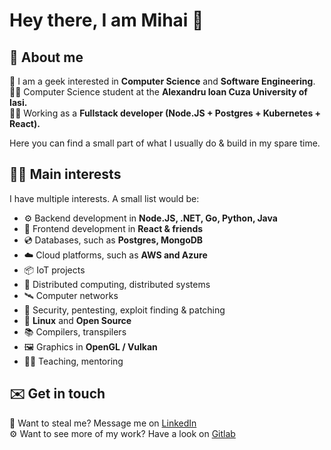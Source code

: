 # Hey there, I am Mihai 👋

## 📄 About me

👨 I am a geek interested in **Computer Science** and **Software Engineering**.<br>
👨‍🎓 Computer Science student at the **Alexandru Ioan Cuza University of Iasi.**<br>
👨‍💼 Working as a **Fullstack developer (Node.JS + Postgres + Kubernetes + React).**

Here you can find a small part of what I usually do & build in my spare time.

## 🧑‍💻 Main interests

I have multiple interests. A small list would be:
- ⚙️ Backend development in **Node.JS, .NET, Go, Python, Java**
- 🎨 Frontend development in **React & friends**
- 💿 Databases, such as **Postgres, MongoDB**
- ☁️ Cloud platforms, such as **AWS and Azure**
- 📦 IoT projects
- 📡 Distributed computing, distributed systems
- 🛰 Computer networks
- 🔐 Security, pentesting, exploit finding & patching
- 🐧 **Linux** and **Open Source**
- 📚 Compilers, transpilers
- 🖼 Graphics in **OpenGL / Vulkan**
- 👨‍🏫 Teaching, mentoring

## ✉️ Get in touch

🏢 Want to steal me? Message me on [LinkedIn](https://www.linkedin.com/in/mihai-bojescu-5b092414b/)<br>
⚙️ Want to see more of my work? Have a look on [Gitlab](https://gitlab.com/bojescu.mihai)

<!--
**MihaiBojescu/MihaiBojescu** is a ✨ _special_ ✨ repository because its `README.md` (this file) appears on your GitHub profile.

Here are some ideas to get you started:

- 🔭 I’m currently working on ...
- 🌱 I’m currently learning ...
- 👯 I’m looking to collaborate on ...
- 🤔 I’m looking for help with ...
- 💬 Ask me about ...
- 📫 How to reach me: ...
- 😄 Pronouns: ...
- ⚡ Fun fact: ...
-->
